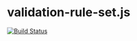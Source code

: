 # validation-rule-set.js

[![Build Status](https://travis-ci.org/suzuki-shunsuke/validation-rule-set.js.svg?branch=develop)](https://travis-ci.org/suzuki-shunsuke/validation-rule-set.js)
